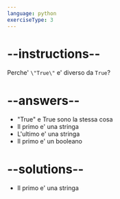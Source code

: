 ```yaml
---
language: python
exerciseType: 3
---
```


# --instructions--

Perche' `\"True\"` e' diverso da `True`?

# --answers--

- "True" e True sono la stessa cosa
- Il primo e' una stringa
- L'ultimo e' una stringa
- Il primo e' un booleano

# --solutions--

- Il primo e' una stringa
